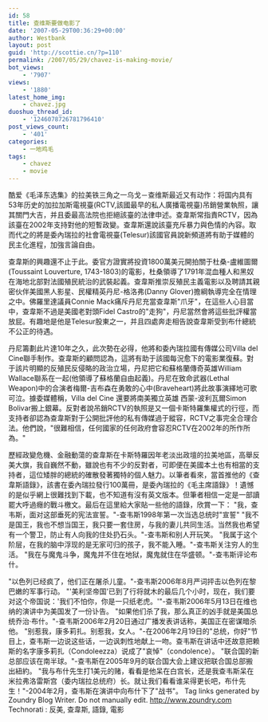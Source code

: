 ```yaml
---
id: 58
title: 查维斯要做电影了
date: '2007-05-29T00:36:29+00:00'
author: Westbank
layout: post
guid: 'http://scottie.cn/?p=110'
permalink: /2007/05/29/chavez-is-making-movie/
bot_views:
    - '7907'
views:
    - '1880'
latest_home_img:
    - chavez.jpg
duoshuo_thread_id:
    - '1246078726781796410'
post_views_count:
    - '401'
categories:
    - 一地鸡毛
tags:
    - chavez
    - movie
---
```


酷爱《毛泽东选集》的拉美铁三角之一乌戈－查维斯最近又有动作：将国内具有53年历史的加拉加斯電視臺(RCTV,該國最早的私人廣播電視臺)吊銷營業執照，讓其關門大吉，并且委最高法院也拒絕該臺的法律申述。查韋斯常指責RCTV，因為該臺在2002年支持對他的短暫政變。查韋斯還說該臺充斥暴力與色情的內容。取而代之的將是委內瑞拉的社會電視臺(Telesur)該國官員說新頻道將有助于媒體的民主化進程，加強言論自由。

查韋斯的興趣還不止于此。委官方證實將投資1800萬美元開拍關于杜桑-盧維圖爾(Toussaint Louverture, 1743-1803)的電影，杜桑領導了1791年混血種人和黑奴在海地北部對法國殖民統治的武裝起義。查韋斯推崇反殖民主義電影以及聘請其親密伙伴美國黑人影星、民權精英丹尼-格洛弗(Danny Glover)擔綱執導完全在情理之中。佛羅里達議員Connie Mack痛斥丹尼充當查韋斯"爪牙"，在這些人心目當中，查韋斯不過是美國老對頭Fidel Castro的"走狗"，丹尼當然會將這些批評權當放屁。有趣地是他是Telesur股東之一，并且四處奔走相告說查韋斯受到布什總統不公正的待遇。

丹尼籌劃此片達10年之久，此次勢在必得，他將和委內瑞拉國有傳媒公司Villa del Cine聯手制作。查韋斯的顧問認為，這將有助于該國每況愈下的電影業復蘇。對于該片明顯的反殖民反侵略的政治立場，丹尼把它和蘇格蘭傳奇英雄William Wallace聯系在一起(他領導了蘇格蘭自由起義)。丹尼在致命武器(Lethal Weapon)中的合演者梅爾-吉布森在勇敢的心中(Braveheart)將此故事演繹地可歌可泣。據委媒體稱，Villa del Cine 還要將南美獨立英雄 西蒙-波利瓦爾Simon Bolivar搬上銀幕。反對者說吊銷RCTV的執照是又一個卡斯特羅集權式的行徑，而支持者卻認為查韋斯對于公開批評他的私有傳媒過于縱容，RCTV之事完全合理合法。他們說，"很難相信，任何國家的任何政府會容忍RCTV在2002年的所作所為。"

歷經政變危機、金融動蕩的查韋斯在卡斯特羅因年老淡出政壇的拉美地區，高舉反美大旗，我自巍然不動，雖說也有不少的反對者，可即便在美國本土也有相當的支持者，這位矮胖的總統的確散發著獨特的個人魅力。以筆者看來，當首推他的《查韋斯語錄》，該書在委內瑞拉發行100萬冊，是委內瑞拉的《毛主席語錄》！遺憾的是似乎網上很難找到下載，也不知道有沒有英文版本。但筆者相信一定是一部讀罷大呼過癮的戰斗檄文。最后在這里給大家貼一些他的語錄，欣賞一下：
"我，查韦斯，面对这部垂死的宪法宣誓。"-查韦斯1998年第一次当选总统时"宣誓"
"我不是国王，我也不想当国王，我只要一套住房，与我的妻儿共同生活。当然我也希望有一个警卫，防止有人向我的住处扔石头。"-查韦斯和别人开玩笑。
"我属于这个阶层，在我的脑中浮现的是无家可归的孩子，我不能入睡。"-查韦斯关注穷人的生活。
"我在与魔鬼斗争，魔鬼并不住在地狱，魔鬼就住在华盛顿。"-查韦斯评论布什。

"以色列已经疯了，他们正在屠杀儿童。"-查韦斯2006年8月严词抨击以色列在黎巴嫩的军事行动。
"'美利坚帝国'已到了行将就木的最后几个小时，现在，我们要对这个帝国说：'我们不怕你，你是一只纸老虎。'"-查韦斯2006年5月13日在维也纳的演讲中为美国发了一份讣告。
"如果他们杀了我，那么真正的凶手就是美国总统乔治·布什。"-查韦斯2006年2月20日通过广播发表讲话称，美国正在密谋暗杀他。
"别惹我，康多莉扎。别惹我，女人。"-在2006年2月19日的"总统，你好"节目上，查韦斯一边说这些话，一边讽刺性地献上一吻。查韦斯在讲话中还故意把赖斯的名字康多莉扎（Condoleezza）说成了"哀悼"（condolence）。
"联合国的新总部应该在南半球。"-查韦斯在2005年9月的联合国大会上建议把联合国总部搬出紐約。
"我与布什先生打1美元的赌，看看是他呆在白宫长，还是我查韦斯呆在米拉弗洛雷斯宫（委内瑞拉总统府）长。就让我们看看谁呆得更长吧，布什先生！"-2004年2月，查韦斯在演讲中向布什下了"战书"。
 Tag links generated by Zoundry Blog Writer. Do not manually edit. http://www.zoundry.com 
Technorati : 反美, 查韋斯, 語錄, 電影